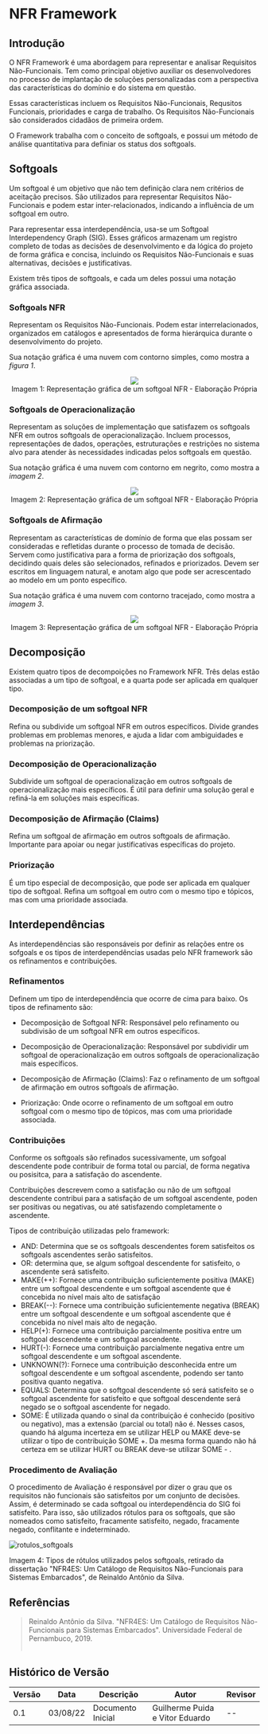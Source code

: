 # NFR Framework

## Introdução

O NFR Framework é uma abordagem para representar e analisar Requisitos
Não-Funcionais.
Tem como principal objetivo auxiliar os desenvolvedores no processo
de implantação de soluções personalizadas com a perspectiva das características
do domínio e do sistema em questão.

Essas características incluem os Requisitos Não-Funcionais, Requsitos Funcionais,
prioridades e carga de trabalho. Os Requisitos Não-Funcionais são considerados
cidadãos de primeira ordem.

O Framework trabalha com o conceito de softgoals, e possui um método de análise
quantitativa para definiar os status dos softgoals.

## Softgoals

Um softgoal é um objetivo que não tem definição clara nem critérios de aceitação precisos.
São utilizados para representar Requisitos Não-Funcionais e podem estar inter-relacionados,
indicando a influência de um softgoal em outro.

Para representar essa interdependência, usa-se um Softgoal Interdependency Graph (SIG).
Esses gráficos armazenam um registro completo de todas as decisões de desenvolvimento
e da lógica do projeto de forma gráfica e concisa, incluindo os Requisitos Não-Funcionais e suas
alternativas, decisões e justificativas.

Existem três tipos de softgoals, e cada um deles possui uma notação gráfica associada.

### Softgoals NFR

Representam os Requisitos Não-Funcionais.
Podem estar interrelacionados, organizados em catálogos e apresentados
de forma hierárquica durante o desenvolvimento do projeto.

Sua notação gráfica é uma nuvem com contorno simples, como mostra a _figura 1_.

<center>
<img src="https://user-images.githubusercontent.com/70032505/182743834-bfb19598-571d-4fb9-85c3-466c81b5b622.png" />
<figcaption>Imagem 1: Representação gráfica de um softgoal NFR - Elaboração Própria</figcaption>
</center>
  
### Softgoals de Operacionalização

Representam as soluções de implementação que satisfazem os softgoals NFR
em outros softgoals de operacionalização.
Incluem processos, representações de dados, operações, estruturações
e restrições no sistema alvo para atender às necessidades indicadas pelos softgoals em questão.

Sua notação gráfica é uma nuvem com contorno em negrito, como mostra a _imagem 2_.

<center>
<img src="https://user-images.githubusercontent.com/70032505/182744039-0b0f9ee7-7505-4cc2-809b-660830f67969.png" />
<figcaption>Imagem 2: Representação gráfica de um softgoal NFR - Elaboração Própria</figcaption>
</center>
  
### Softgoals de Afirmação

Representam as características de domínio de forma que elas possam ser
consideradas e refletidas durante o processo de tomada de decisão.
Servem como justificativa para a forma de priorização dos softgoals,
decidindo quais deles são selecionados, refinados e priorizados.
Devem ser escritos em linguagem natural, e anotam algo que pode ser
acrescentado ao modelo em um ponto específico.

Sua notação gráfica é uma nuvem com contorno tracejado, como mostra a _imagem 3_.

<center>
<img src="https://user-images.githubusercontent.com/70032505/182744070-681f32d2-05f6-40e6-b9f1-4dc9682f43f0.png" />
<figcaption>Imagem 3: Representação gráfica de um softgoal NFR - Elaboração Própria</figcaption>
</center>
  
## Decomposição

Existem quatro tipos de decompoições no Framework NFR.
Três delas estão associadas a um tipo de softgoal, e a quarta
pode ser aplicada em qualquer tipo.

### Decomposição de um softgoal NFR

Refina ou subdivide um softgoal NFR em outros específicos.
Divide grandes problemas em problemas menores, e ajuda a lidar com ambiguidades
e problemas na priorização.

### Decomposição de Operacionalização

Subdivide um softgoal de operacionalização em outros softgoals de
operacionalização mais específicos.
É útil para definir uma solução geral e refiná-la em soluções mais específicas.

### Decomposição de Afirmação (Claims)

Refina um softgoal de afirmação em outros softgoals de afirmação.
Importante para apoiar ou negar justificativas específicas do projeto.

### Priorização

É um tipo especial de decomposição, que pode ser aplicada em qualquer tipo de softgoal.
Refina um softgoal em outro com o mesmo tipo e tópicos, mas com uma prioridade associada.

## Interdependências

As interdependências são responsáveis por definir as relações entre os sofgoals e os tipos de interdependências usadas pelo NFR framework são os refinamentos e contribuições.

### Refinamentos

Definem um tipo de interdependência que ocorre de cima para baixo. Os tipos de refinamento são:

- Decomposição de Softgoal NFR: Responsável pelo refinamento ou subdivisão de um softgoal NFR em outros específicos.

- Decomposição de Operacionalização: Responsável por subdividir um softgoal de operacionalização em outros softgoals de operacionalização mais específicos.

- Decomposição de Afirmação (Claims): Faz o refinamento de um softgoal de afirmação em outros softgoals de afirmação.

- Priorização: Onde ocorre o refinamento de um softgoal em outro softgoal com o mesmo tipo de tópicos, mas com uma prioridade associada.

### Contribuições

Conforme os softgoals são refinados sucessivamente, um sofgoal descendente
pode contribuir de forma total ou parcial, de forma negativa ou posisitca,
para a satisfação do ascendente.

Contribuições descrevem como a satisfação ou não de um softgoal descendente
contribui para a satisfação de um softgoal ascendente, poden ser positivas ou negativas,
ou até satisfazendo completamente o ascendente.

Tipos de contribuição utilizadas pelo framework:

- AND: Determina que se os softgoals descendentes forem satisfeitos os softgoals ascendentes serão satisfeitos.
- OR: determina que, se algum softgoal descendente for satisfeito, o ascendente será satisfeito.
- MAKE(++): Fornece uma contribuição suficientemente positiva (MAKE) entre um softgoal descendente e um softgoal ascendente que é concebida no nível mais alto de satisfação
- BREAK(--): Fornece uma contribuição suficientemente negativa (BREAK) entre um softgoal descendente e um softgoal ascendente que é concebida no nível mais alto de negação.
- HELP(+): Fornece uma contribuição parcialmente positiva entre um softgoal descendente e um softgoal ascendente.
- HURT(-): Fornece uma contribuição parcialmente negativa entre um softgoal descendente e um softgoal ascendente.
- UNKNOWN(?): Fornece uma contribuição desconhecida entre um softgoal descendente e um softgoal ascendente, podendo ser tanto positiva quanto negativa.
- EQUALS: Determina que o softgoal descendente só será satisfeito se o softgoal ascendente for satisfeito e que softgoal descendente será negado se o softgoal ascendente for negado.
- SOME: É utilizada quando o sinal da contribuição é conhecido (positivo ou negativo), mas a extensão (parcial ou total) não é. Nesses casos, quando há alguma incerteza em se utilizar HELP ou MAKE deve-se utilizar o tipo de contribuição SOME +. Da mesma forma quando não há certeza em se utilizar HURT ou BREAK deve-se utilizar SOME - .

### Procedimento de Avaliação
O procedimento de Avaliação é responsável por dizer o grau que os requisitos não funcionais são satisfeitos por um conjunto de decisões. Assim, é determinado se cada softgoal ou interdependência do SIG foi satisfeito. Para isso, são utilizados rótulos para os softgoals, que são nomeados como satisfeito, fracamente satisfeito, negado, fracamente negado, conflitante e indeterminado.

![rotulos_softgoals](https://user-images.githubusercontent.com/56610229/182727377-db2f3c30-6c9e-413b-bfd6-16c061b51046.png)
<figcaption>Imagem 4:  Tipos de rótulos utilizados pelos softgoals, retirado da dissertação "NFR4ES: Um Catálogo de Requisitos Não-Funcionais para Sistemas Embarcados", de Reinaldo Antônio da Silva.</figcaption>

## Referências

> Reinaldo Antônio da Silva. "NFR4ES: Um Catálogo de Requisitos Não-Funcionais para Sistemas Embarcados". Universidade Federal de Pernambuco, 2019.<br><br>

## Histórico de Versão

| Versão | Data | Descrição | Autor | Revisor |
|--------|------|-------|-----------| ------- |
| 0.1 | 03/08/22 | Documento Inicial | Guilherme Puida e Vitor Eduardo | --




